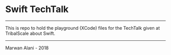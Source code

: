 # Swift TechTalk
----
This is repo to hold the playground (XCode) files for the TechTalk given at TribalScale about Swift.
  
----
Marwan Alani - 2018